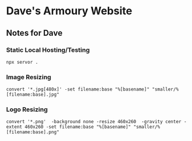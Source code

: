 # Dave's Armoury Website

## Notes for Dave

### Static Local Hosting/Testing
    npx servor .

### Image Resizing
    convert '*.jpg[480x]' -set filename:base "%[basename]" "smaller/%[filename:base].jpg"

### Logo Resizing
    convert '*.png'  -background none -resize 460x260  -gravity center -extent 460x260 -set filename:base "%[basename]" "smaller/%[filename:base].png"
